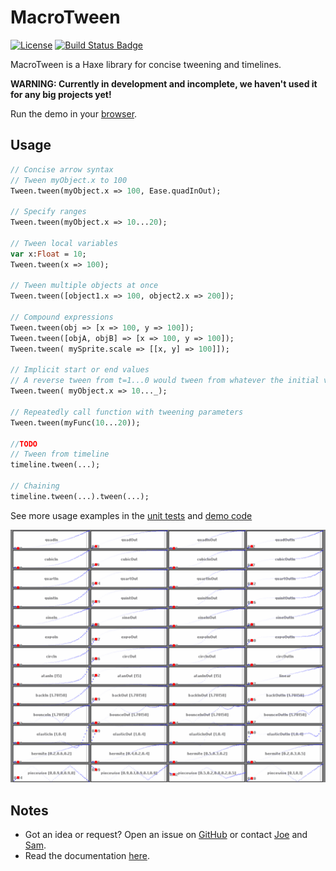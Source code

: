 # MacroTween

[![License](https://img.shields.io/badge/License-BSD%203--Clause-blue.svg)](https://github.com/JoeCreates/MacroTween/blob/master/LICENSE)
[![Build Status Badge](https://ci.appveyor.com/api/projects/status/github/Tw1ddle/MacroTween)](https://ci.appveyor.com/project/Tw1ddle/MacroTween)

MacroTween is a Haxe library for concise tweening and timelines.

**WARNING: Currently in development and incomplete, we haven't used it for any big projects yet!**

Run the demo in your [browser](https://joecreates.github.io/MacroTweenDemo/index.html).

## Usage

```haxe
// Concise arrow syntax
// Tween myObject.x to 100
Tween.tween(myObject.x => 100, Ease.quadInOut);

// Specify ranges
Tween.tween(myObject.x => 10...20);

// Tween local variables
var x:Float = 10;
Tween.tween(x => 100);

// Tween multiple objects at once
Tween.tween([object1.x => 100, object2.x => 200]);

// Compound expressions
Tween.tween(obj => [x => 100, y => 100]);
Tween.tween([objA, objB] => [x => 100, y => 100]);
Tween.tween( mySprite.scale => [[x, y] => 100]]);

// Implicit start or end values
// A reverse tween from t=1...0 would tween from whatever the initial value is to 10
Tween.tween( myObject.x => 10..._);

// Repeatedly call function with tweening parameters
Tween.tween(myFunc(10...20));

//TODO
// Tween from timeline
timeline.tween(...);

// Chaining
timeline.tween(...).tween(...);

```

See more usage examples in the [unit tests](https://github.com/JoeCreates/MacroTween/blob/master/unit/tests/TestReadmeExamples.hx) and [demo code](https://github.com/JoeCreates/MacroTweenDemo)

[![Graphs Tween Demo](https://github.com/JoeCreates/MacroTweenDemo/blob/master/screenshots/graphs_demo_animation.gif?raw=true "MacroTween Graphs Demo Screenshot")](https://joecreates.github.io/MacroTweenDemo/index.html)

## Notes
 * Got an idea or request? Open an issue on [GitHub](https://github.com/JoeCreates/MacroTween) or contact [Joe](https://twitter.com/JoeCreates) and [Sam](https://twitter.com/Sam_Twidale).
 * Read the documentation [here](https://joecreates.github.io/MacroTween/macrotween/index.html).
